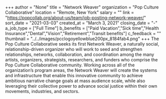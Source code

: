 +++
author = "None"
title = "Network Weaver"
organization = "Pop Culture Collaborative"
location = "Remote, New York"
salary = ""
link = "https://popcollab.org/about-us/team/job-posting-network-weaver/"
sort_date = "2021-03-03"
created_at = "March 3, 2021"
closing_date = "-"
a_job_type = ["Full Time"]
b_benefits = ["Paid Vacation","Sick time","Health Insurance","Dental","Vision","Retirement","Transit benefits"]
c_feedback = ""
thumbnail = "../../images/pcclogoyellowblue200px_8184fab4.png"
+++
The Pop Culture Collaborative seeks its first Network Weaver, a naturally social, relationship-driven organizer who will work to seed and strengthen relationships, networks, collaboration, and coordination among the many artists, organizers, strategists, researchers, and funders who comprise the Pop Culture Collaborative community. Working across all of the organization’s program areas, the Network Weaver will create the systems and infrastructure that enable this innovative community to achieve ambitious narrative change goals at mass audience scale, while also leveraging their collective power to advance social justice within their own movements, industries, and sectors.